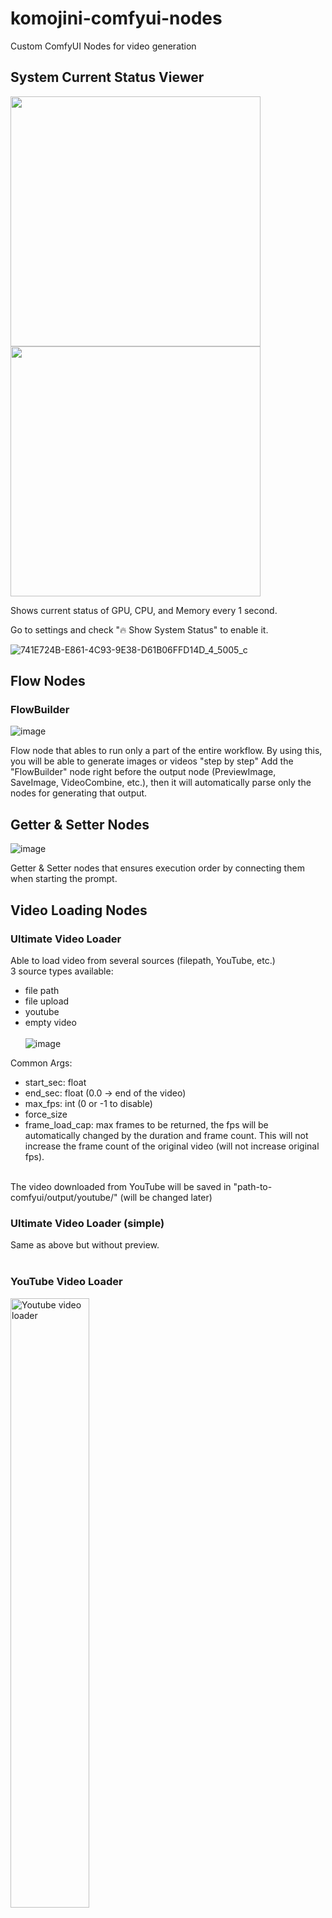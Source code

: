 # komojini-comfyui-nodes
Custom ComfyUI Nodes for video generation

## System Current Status Viewer
<p float="left">
  <img src="https://github.com/komojini/komojini-comfyui-nodes/assets/118584718/64954343-d75f-4510-8664-1fafdd40a83d" height="400" />
  <img src="https://github.com/komojini/komojini-comfyui-nodes/assets/118584718/5d61b82f-58a8-4309-a58d-8bdc764adcb9" height="400" />
</p>

Shows current status of GPU, CPU, and Memory every 1 second.

Go to settings and check "🔥 Show System Status" to enable it.

![741E724B-E861-4C93-9E38-D61B06FFD14D_4_5005_c](https://github.com/komojini/komojini-comfyui-nodes/assets/118584718/089ea987-9a6d-4868-bad4-f7f44e2bc85b)


## Flow Nodes
### FlowBuilder
![image](https://github.com/komojini/komojini-comfyui-nodes/assets/118584718/97d7e0f0-7ed2-44af-929a-35e6cf3aa622)

Flow node that ables to run only a part of the entire workflow.
By using this, you will be able to generate images or videos "step by step"
Add the "FlowBuilder" node right before the output node (PreviewImage, SaveImage, VideoCombine, etc.), then it will automatically parse only the nodes for generating that output.

## Getter & Setter Nodes
![image](https://github.com/komojini/komojini-comfyui-nodes/assets/118584718/a01be34e-f8df-4e6f-9364-d9b26de1a097)

Getter & Setter nodes that ensures execution order by connecting them when starting the prompt.

## Video Loading Nodes
### Ultimate Video Loader
Able to load video from several sources (filepath, YouTube, etc.)<br>
3 source types available: 
- file path
- file upload
- youtube
- empty video
<br><br>
![image](https://github.com/komojini/komojini-comfyui-nodes/assets/118584718/c2c27476-45e8-462f-a714-3150df1bb633)


Common Args:
- start_sec: float
- end_sec: float (0.0 -> end of the video)
- max_fps: int (0 or -1 to disable)
- force_size
- frame_load_cap: max frames to be returned, the fps will be automatically changed by the duration and frame count. This will not increase the frame count of the original video (will not increase original fps).
<br>
The video downloaded from YouTube will be saved in "path-to-comfyui/output/youtube/" (will be changed later)
<br>

### Ultimate Video Loader (simple)
Same as above but without preview.
<br><br>
### YouTube Video Loader
<img width="50%" alt="Youtube video loader" src="https://github.com/komojini/komojini-comfyui-nodes/assets/118584718/65142191-f7e9-4341-ba47-4226b31451fd"><br>
Able to load and extract video from youtube.

Args:
- Common Args Above...
- output_dir (optional): defaults to "path-to-comfyui/output/youtube/"

## Others
### Image Merger
Able to merge 2 images or videos side by side.
Useful to see the results of img2img or vid2vid.

divide_points: 2 points that creates a line to be splitted.
One point will be like (x, y) and the points should be seperated by ";".
for "x" and "y", you can use int (pixel) or with %.
e.g. 
- (50%, 0);(50%, 100%) -> split by vertical line in the center
- (0%, 50%);(100%, 50%) -> split by horizontal line in the center
- (40%, 0);(70%, 100%) ->

<img width="80%" src="https://github.com/komojini/komojini-comfyui-nodes/assets/118584718/8839b1da-e5c1-41a9-87e4-514e25e113b5"/>

<img width="80%" src="https://github.com/komojini/komojini-comfyui-nodes/assets/118584718/585b46d7-2a73-4cc2-be29-68d02db0fe1c"/>

